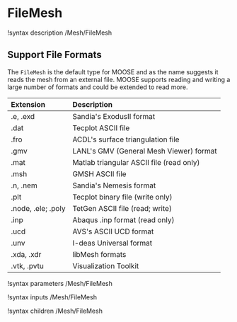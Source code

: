 # FileMesh

!syntax description /Mesh/FileMesh

## Support File Formats

The `FileMesh` is the default type for MOOSE and as the name suggests it reads the mesh from an external file. MOOSE
supports reading and writing a large number of formats and could be extended to read more.


Extension   | Description
:-          | :-
.e, .exd    | Sandia's ExodusII format
.dat        | Tecplot ASCII file
.fro        | ACDL's surface triangulation file
.gmv        | LANL's GMV (General Mesh Viewer) format
.mat        | Matlab triangular ASCII file (read only)
.msh        | GMSH ASCII file
.n, .nem    | Sandia's Nemesis format
.plt        | Tecplot binary file (write only)
.node, .ele; .poly | TetGen ASCII file (read; write)
.inp        | Abaqus .inp format (read only)
.ucd        | AVS's ASCII UCD format
.unv        | I-deas Universal format
.xda, .xdr  | libMesh formats
.vtk, .pvtu | Visualization Toolkit

!syntax parameters /Mesh/FileMesh

!syntax inputs /Mesh/FileMesh

!syntax children /Mesh/FileMesh
